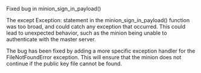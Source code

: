 Fixed bug in minion_sign_in_payload()

The except Exception: statement in the minion_sign_in_payload() function was too broad, and could catch any exception that occurred. This could lead to unexpected behavior, such as the minion being unable to authenticate with the master server.

The bug has been fixed by adding a more specific exception handler for the FileNotFoundError exception. This will ensure that the minion does not continue if the public key file cannot be found.
